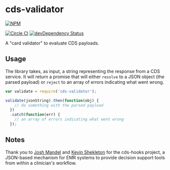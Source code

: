# cds-validator

[![NPM](https://nodei.co/npm/cds-validator.png?downloads=true&downloadRank=true&stars=true)](https://www.npmjs.com/package/cds-validator/)

[![Circle CI](https://circleci.com/gh/cds-hooks/cds-validator.svg?style=shield)](https://circleci.com/gh/cds-hooks/cds-validator)
[![devDependency Status](https://david-dm.org/cds-hooks/cds-validator.svg)](https://david-dm.org/cds-hooks/cds-validator#info=devDependencies)


A "card validator" to evaluate CDS payloads.

## Usage
The library takes, as input, a string representing the response from a CDS service. It will return a promise that will either `resolve` to a JSON object (the parsed payload) or `reject` to an array of errors indicating what went wrong.

```js
var validate = require('cds-validator');

validate(jsonString).then(function(obj) {
    // do something with the parsed payload
  })
  .catch(function(err) {
    // an array of errors indicating what went wrong
  });
```

## Notes
Thank you to [Josh Mandel](https://github.com/jmandel) and [Kevin Shekleton](https://github.com/kpshek) for the cds-hooks project, a JSON-based mechanism for EMR systems to provide decision support tools from within a clinician's workflow.
